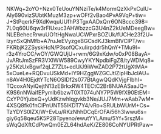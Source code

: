 NKWq+2oYO+Nzx0TeUouYNNziTe/k4MormQzXkPxCulU=
AIy690vizSUbtKMuzM3zp+wOFf2vBao4PvA9VqP+tiw=
J+StPqerkF9XdKwquUUfhP3TgxAADxQrr6ONBccc398=
7L0q60U6qw3rFlUxuc3AHWbzzcG3U4nZ2kUeMDeegBw=
NLEBehecRrwuUO1tHgNwaUCWPxrBOZUk/fUCHe23f2U=
lzynSxQhMfb+A7ruJeEVyzgeBGCsdKJ3kmBIVClPT/w=
FKRbjK2ZSyskHcN/P3sofQCxuIirpddr5hQnY+TMu9I=
r3z4YroCC/wOY/GWQUjU+rwm/6G9xKdw/o0xP08BayA=
JvARtJmSzFR3VXlWW589CwyYKYNpdbiFgZ8/tyWDMq8=
y25KzUxBgwf2qLZ7ZLt+edU/J9iWwZAD2P72tUgXtMA=
5xCueLe+RQDvuUSkMd+IY9HZggWZGCJtlZipHbJcIAU=
n8AV4H0EjdtYTcN6OSIDf2s077BtAgwQQdKVjgFIbhI=
TQcoxANyiQejtN13zEBrkxRW4TECtC2Br8NUAASaaJQ=
K9S6nNWaifEPymlb6bzwT0XT074uNY7P5W9fX90EtEM=
CxYP0YjubxQ+yUdKzwhIqgvkb3Ne/JUJ7Mm+wAab7wM=
4XSQ8fk0fnClPnUNT55lKDT7Y4/vRo+SRULbWUrM+Cs=
TzYDYS0IZX/W+EvLu/RKzNhhDCqErOFAi56h3Iwwu6s=
giy6q58qeu5K5P28Tpyeno/ewutYYLAmu/5Yf+5rszM=
sWqQdXftCdPtwQm0EZL64hdAeK/ZE806CoNYUPRtPaw=
